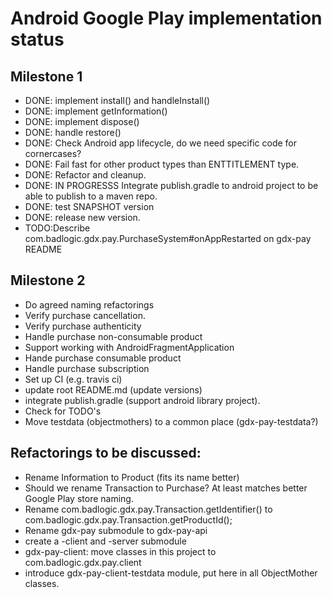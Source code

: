 # Android Google Play implementation status

## Milestone 1

* DONE: implement install() and handleInstall()
* DONE: implement getInformation()
* DONE: implement dispose()
* DONE: handle restore()
* DONE: Check Android app lifecycle, do we need specific code for cornercases?
* DONE: Fail fast for other product types than ENTTITLEMENT type.
* DONE: Refactor and cleanup.
* DONE: IN PROGRESSS Integrate publish.gradle to android project to be able to publish to a maven repo.
* DONE: test SNAPSHOT version
* DONE: release new version.
* TODO:Describe com.badlogic.gdx.pay.PurchaseSystem#onAppRestarted on gdx-pay README

## Milestone 2
* Do agreed naming refactorings
* Verify purchase cancellation.
* Verify purchase authenticity
* Handle purchase non-consumable product
* Support working with AndroidFragmentApplication
* Hande purchase consumable product
* Handle purchase subscription
* Set up CI (e.g. travis ci)
* update root README.md (update versions)
* integrate publish.gradle (support android library project).
* Check for TODO's
* Move testdata (objectmothers) to a common place (gdx-pay-testdata?)


## Refactorings to be discussed:

* Rename Information to Product (fits its name better)
* Should we rename Transaction to Purchase? At least matches better Google Play store naming.
* Rename com.badlogic.gdx.pay.Transaction.getIdentifier() to com.badlogic.gdx.pay.Transaction.getProductId();
* Rename gdx-pay submodule to gdx-pay-api
* create a -client and -server submodule
* gdx-pay-client: move classes in this project to com.badlogic.gdx.pay.client
* introduce gdx-pay-client-testdata module, put here in all ObjectMother classes.
